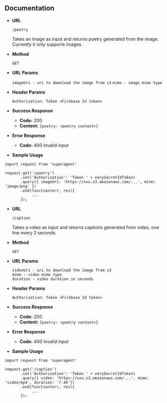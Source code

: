 **Documentation**
---

* **URL**

	`/poetry`

  Takes an image as input and returns poetry generated from the image. Currently it only supports images.

* **Method**

	`GET`

* **URL Params**

	`imageUri - uri to download the image from s3`
	`mime - image mime type`

* **Header Params**

	`Authorization: Token <Firebase Id token>`

* **Success Response**

  * **Code:** 200
  * **Content:** `{poetry: <poetry content>}`

* **Error Response**
  * **Code:** 400 Invalid input 

* **Sample Usage**

```nodejs
import request from 'superagent'

request.get('/poetry')
       .set('Authorization': 'Token ' + verySecretIdToken)
       .query({ imageUri: 'https://xxx.s3.amazonaws.com/...', mine: 'image/png' })
       .end(function(err, res){
       		...
       });
```




* **URL**

	`/caption`

  Takes a video as input and returns captions generated from video, one line every 2 seconds.

* **Method**

	`GET`

* **URL Params**

	`videoUri - uri to download the image from s3`  
	`mime - video mime type`  
	`duration - video duration in seconds`  

* **Header Params**

	`Authorization: Token <Firebase Id token>`

* **Success Response**

  * **Code:** 200
  * **Content:** `{poetry: <poetry content>}`

* **Error Response**
  * **Code:** 400 Invalid input

* **Sample Usage**

```nodejs
import request from 'superagent'

request.get('/caption')
       .set('Authorization': 'Token ' + verySecretIdToken)
       .query({ video: 'https://xxx.s3.amazonaws.com/...', mime: 'video/mp4', duration: '7.44'})
       .end(function(err, res){
       		...
       });
```
